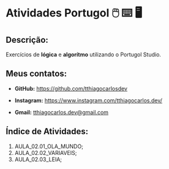 # Atividades Portugol :computer_mouse: :keyboard: :desktop_computer: 

## Descrição:

Exercícios de **lógica** e **algorítmo** utilizando o Portugol Studio.

## Meus contatos:

* **GitHub:** https://github.com/tthiagocarlosdev

* **Instagram:** https://www.instagram.com/tthiagocarlos.dev/

* **Gmail:** tthiagocarlos.dev@gmail.com

## Índice de Atividades:

1. AULA_02.01_OLA_MUNDO;
2. AULA_02.02_VARIAVEIS;
3. AULA_02.03_LEIA;
